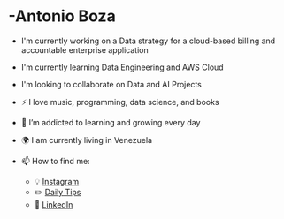 # -Antonio Boza

- I'm currently working on a Data strategy for a cloud-based billing and accountable enterprise application
- I'm currently learning Data Engineering and AWS Cloud 
- I'm looking to collaborate on Data and AI Projects

- :zap: I love music, programming, data science, and books
- 🌱 I’m addicted to learning and growing every day
- :earth_africa: I am currently living in Venezuela
- 📫 How to find me: 
  - :bulb: [Instagram](https://medium.com/@khuyentran1476)
  - :pencil2: [Daily Tips](https://mathdatasimplified.com/)
  - :office: [LinkedIn](https://www.linkedin.com/in/khuyen-tran-1ab926151/)
